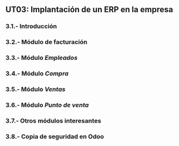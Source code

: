 

## UT03: Implantación de un ERP en la empresa

### 3.1.- Introducción

### 3.2.- Módulo de facturación

### 3.3.- Módulo *Empleados*

### 3.4.- Módulo *Compra*

### 3.5.- Módulo *Ventas*

### 3.6.- Módulo *Punto de venta*

### 3.7.- Otros módulos interesantes

### 3.8.- Copia de seguridad en Odoo